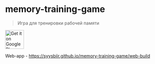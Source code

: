 # memory-training-game
> Игра для тренировки рабочей памяти

<a href="https://play.google.com/store/apps/details?id=com.gitsiamcat.training"><img alt="Get it on Google Play" src="https://play.google.com/intl/en_us/badges/images/generic/en-play-badge.png" height=60px /></a>

Web-app - https://syysbiir.github.io/memory-training-game/web-build
